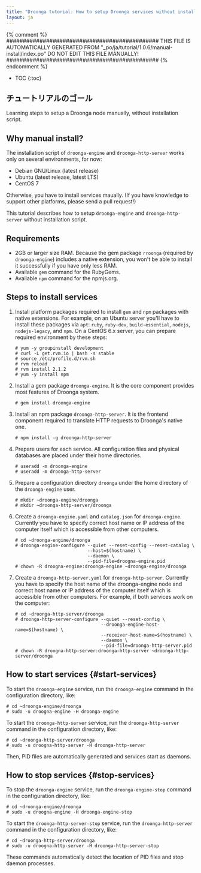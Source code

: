 ```yaml
---
title: "Droonga tutorial: How to setup Droonga services without installation script?"
layout: ja
---
```


{% comment %}
##############################################
  THIS FILE IS AUTOMATICALLY GENERATED FROM
  "_po/ja/tutorial/1.0.6/manual-install/index.po"
  DO NOT EDIT THIS FILE MANUALLY!
##############################################
{% endcomment %}


* TOC
{:toc}

## チュートリアルのゴール

Learning steps to setup a Droonga node manually, without installation script.

## Why manual install?

The installation script of `droonga-engine` and `droonga-http-server` works only on several environments, for now:

 * Debian GNU/Linux (latest release)
 * Ubuntu (latest release, latest LTS)
 * CentOS 7

Otherwise, you have to install services maually.
(If you have knowledge to support other platforms, please send a pull request!)

This tutorial describes how to setup `droonga-engine` and `droonga-http-server` without installation script.

## Requirements

 * 2GB or larger size RAM.
   Because the gem package `rroonga` (required by `droonga-engine`) includes a native extension, you won't be able to install it successfully if you have only less RAM.
 * Available `gem` command for the RubyGems.
 * Available `npm` command for the npmjs.org.

## Steps to install services

 1. Install platform packages required to install `gem` and `npm` packages with native extensions.
    For example, on an Ubuntu server you'll have to install these packages via `apt`: `ruby`, `ruby-dev`, `build-essential`, `nodejs`, `nodejs-legacy`, and `npm`.
    On a CentOS 6.x server, you can prepare required environment by these steps:
    
        # yum -y groupinstall development
        # curl -L get.rvm.io | bash -s stable
        # source /etc/profile.d/rvm.sh
        # rvm reload
        # rvm install 2.1.2
        # yum -y install npm
    
 2. Install a gem package `droonga-engine`.
    It is the core component provides most features of Droonga system.
    
        # gem install droonga-engine
    
 3. Install an npm package `droonga-http-server`.
    It is the frontend component required to translate HTTP requests to Droonga's native one.
    
        # npm install -g droonga-http-server
    
 4. Prepare users for each service.
    All configuration files and physical databases are placed under their home directories.
    
        # useradd -m droonga-engine
        # useradd -m droonga-http-server
    
 5. Prepare a configuration directory `droonga` under the home directory of the `droonga-engine` user.
    
        # mkdir ~droonga-engine/droonga
        # mkdir ~droonga-http-server/droonga
    
 6. Create a `droonga-engine.yaml` and `catalog.json` for `droonga-engine`.
    Currently you have to specify correct host name or IP address of the computer itself which is accessible from other computers.
    
        # cd ~droonga-engine/droonga
        # droonga-engine-configure --quiet --reset-config --reset-catalog \
                                   --host=$(hostname) \
                                   --daemon \
                                   --pid-file=droogna-engine.pid
        # chown -R droogna-engine:droonga-engine ~droonga-engine/droonga
    
 7. Create a `droonga-http-server.yaml` for `droonga-http-server`.
    Currently you have to specify the host name of the droonga-engine node and correct host name or IP address of the computer itself which is accessible from other computers.
    For example, if both services work on the computer:
    
        # cd ~droonga-http-server/droonga
        # droonga-http-server-configure --quiet --reset-config \
                                        --droonga-engine-host-name=$(hostname) \
                                        --receiver-host-name=$(hostname) \
                                        --daemon \
                                        --pid-file=droonga-http-server.pid
        # chown -R droogna-http-server:droonga-http-server ~droonga-http-server/droonga

## How to start services {#start-services}

To start the `droonga-engine` service, run the `droonga-engine` command in the configuration directory, like:

    # cd ~droonga-engine/droonga
    # sudo -u droogna-engine -H droonga-engine

To start the `droonga-http-server` service, run the `droonga-http-server` command in the configuration directory, like:

    # cd ~droonga-http-server/droonga
    # sudo -u droogna-http-server -H droonga-http-server

Then, PID files are automatically generated and services start as daemons.

## How to stop services {#stop-services}

To stop the `droonga-engine` service, run the `droonga-engine-stop` command in the configuration directory, like:

    # cd ~droonga-engine/droonga
    # sudo -u droogna-engine -H droonga-engine-stop

To start the `droonga-http-server-stop` service, run the `droonga-http-server` command in the configuration directory, like:

    # cd ~droonga-http-server/droonga
    # sudo -u droogna-http-server -H droonga-http-server-stop

These commands automatically detect the location of PID files and stop daemon processes.

